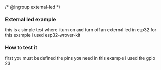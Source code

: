 /*
@ingroup external-led
*/

### External led example

this is a simple test where i turn on and turn off an external led in esp32 for this example i used esp32-wrover-kit

### How to test it

first you must be defined the pins you need in this example i used the gpio 23
